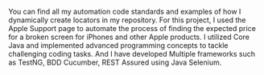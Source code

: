 You can find all my automation code standards and examples of how I dynamically create locators in my repository.
For this project, I used the Apple Support page to automate the process of finding the expected price for a broken screen for iPhones and other Apple products.
I utilized Core Java and implemented advanced programming concepts to tackle challenging coding tasks.
And I have developed Multiple frameworks such as TestNG, BDD Cucumber, REST Assured using Java Selenium.
